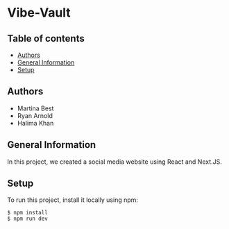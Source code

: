 # Vibe-Vault

## Table of contents
* [Authors](#authors)
* [General Information](#general-information)
* [Setup](#setup)

## Authors
* Martina Best
* Ryan Arnold
* Halima Khan
	
## General Information
In this project, we created a social media website using React and Next.JS. 
	
## Setup
To run this project, install it locally using npm:

```
$ npm install
$ npm run dev
```
